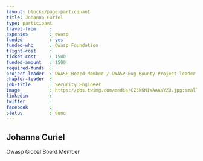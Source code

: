 ```yaml
---
layout: blocks/page-participant
title: Johanna Curiel
type: participant
travel-from     :
expenses        : owasp
funded          : yes
funded-who      : Owasp Foundation
flight-cost     : 
ticket-cost     : 1500
funded-amount   : 1500
required-funds  : 
project-leader  : OWASP Board Member / OWASP Bug Bounty Project leader
chapter-leader  :
job-title       : Security Engineer
image           : https://pbs.twimg.com/media/CZ5k6N1WAAAsYZU.jpg:small
linkedin        :
twitter         :
facebook        :
status          : done
---
```


## Johanna Curiel

<!-- put more details about participant here -->
Owasp Global Board Member
